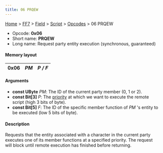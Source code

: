 ```yaml
---
title: 06 PRQEW
---
```


[Home](/ff7-flat-wiki/Main%20Page.md) > [FF7](/ff7-flat-wiki/FF7.md) > [Field](/ff7-flat-wiki/FF7/Field.md) > [Script](/ff7-flat-wiki/FF7/Field/Script.md) > [Opcodes](/ff7-flat-wiki/FF7/Field/Script/Opcodes.md) > 06 PRQEW

-   Opcode: **0x06**
-   Short name: **PRQEW**
-   Long name: Request party entity execution (synchronous, guaranteed)

#### Memory layout

| 0x06 | *PM* | *P / F* |
|------|------|---------|

#### Arguments

-   **const UByte** *PM*: The ID of the current party member (0, 1 or
    2).
-   **const Bit\[3\]** *P*: The [priority][] at which we want to execute
    the remote script (high 3 bits of byte).
-   **const Bit\[5\]** *F*: The ID of the specific member function of
    *PM* 's entity to be executed (low 5 bits of byte).

#### Description

Requests that the entity associated with a character in the current
party executes one of its member functions at a specified priority. The
request will block until remote execution has finished before returning.

  [priority]: /ff7-flat-wiki/FF7/Field/Script/Priorities.md "wikilink"
